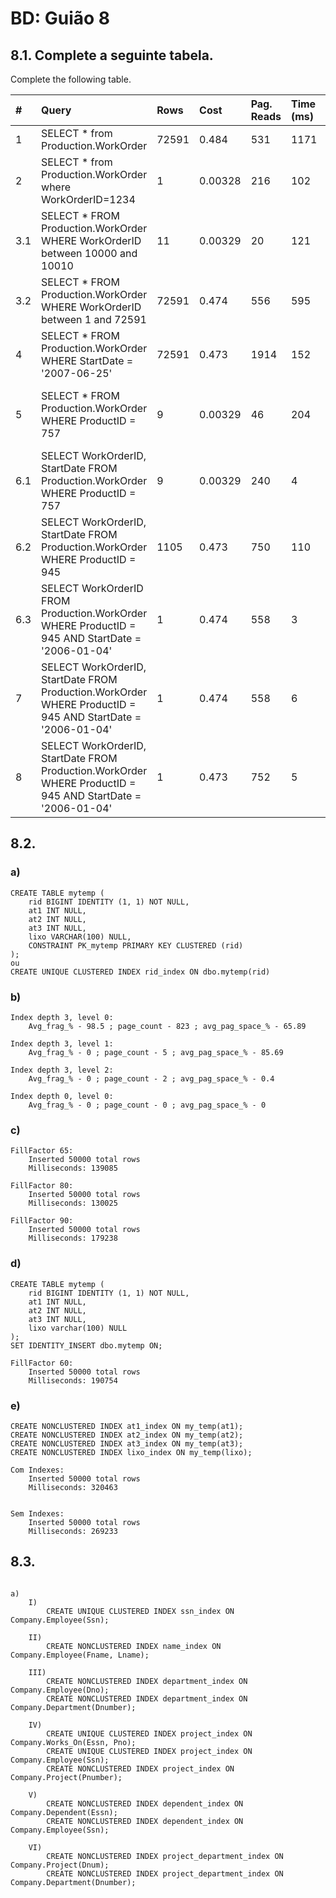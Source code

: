 # BD: Guião 8


## ​8.1. Complete a seguinte tabela.
Complete the following table.

| #   | Query                                                                                                      | Rows  | Cost    | Pag. Reads | Time (ms) | Index used                       | Index Op.                                            | Discussion |
| :-- | :--------------------------------------------------------------------------------------------------------- | :---- | :------ | :--------- | :-------- | :------------------------------- | :--------------------------------------------------- | :--------- |
| 1   | SELECT * from Production.WorkOrder                                                                         | 72591 | 0.484   | 531        | 1171      | PK                               | Clustered Index Scan                                 |            |
| 2   | SELECT * from Production.WorkOrder where WorkOrderID=1234                                                  | 1     | 0.00328 | 216        | 102       | PK                               | Clustered Index Seek                                 |            |
| 3.1 | SELECT * FROM Production.WorkOrder WHERE WorkOrderID between 10000 and 10010                               | 11    | 0.00329 | 20         | 121       | PK                               | Clustered Index Seek                                 |            |
| 3.2 | SELECT * FROM Production.WorkOrder WHERE WorkOrderID between 1 and 72591                                   | 72591 | 0.474   | 556        | 595       | PK                               | Clustered Index Seek                                 |            |
| 4   | SELECT * FROM Production.WorkOrder WHERE StartDate = '2007-06-25'                                          | 72591 | 0.473   | 1914       | 152       | PK                               | Clustered Index Scan                                 |            |
| 5   | SELECT * FROM Production.WorkOrder WHERE ProductID = 757                                                   | 9     | 0.00329 | 46         | 204       | ProductID                        | Index Seek (NonClustered) and Key Lookup (Clustered) |            |
| 6.1 | SELECT WorkOrderID, StartDate FROM Production.WorkOrder WHERE ProductID = 757                              | 9     | 0.00329 | 240        | 4         | ProductID Covered (StartDate)    | Index Seek (NonClustered) and Key Lookup (Clustered) |            |
| 6.2 | SELECT WorkOrderID, StartDate FROM Production.WorkOrder WHERE ProductID = 945                              | 1105  | 0.473   | 750        | 110       | ProductID Covered (StartDate)    | Clustered Index Scan (Clustered)                     |            |
| 6.3 | SELECT WorkOrderID FROM Production.WorkOrder WHERE ProductID = 945 AND StartDate = '2006-01-04'            | 1     | 0.474   | 558        | 3         | ProductID Covered (StartDate)    | Clustered Index Scan (Clustered)                     |            |
| 7   | SELECT WorkOrderID, StartDate FROM Production.WorkOrder WHERE ProductID = 945 AND StartDate = '2006-01-04' | 1     | 0.474   | 558        | 6         | ProductID and StartDate          | Clustered Index Scan (Clustered)                     |            |
| 8   | SELECT WorkOrderID, StartDate FROM Production.WorkOrder WHERE ProductID = 945 AND StartDate = '2006-01-04' | 1     | 0.473   | 752        | 5         | Composite (ProductID, StartDate) |                                                      |            |

## ​8.2.

### a)

```
CREATE TABLE mytemp (
    rid BIGINT IDENTITY (1, 1) NOT NULL,
    at1 INT NULL,
    at2 INT NULL,
    at3 INT NULL,
    lixo VARCHAR(100) NULL,
    CONSTRAINT PK_mytemp PRIMARY KEY CLUSTERED (rid)
);
ou 
CREATE UNIQUE CLUSTERED INDEX rid_index ON dbo.mytemp(rid)
```

### b)

```
Index depth 3, level 0:
	Avg_frag_% - 98.5 ; page_count - 823 ; avg_pag_space_% - 65.89
	
Index depth 3, level 1:
	Avg_frag_% - 0 ; page_count - 5 ; avg_pag_space_% - 85.69
	
Index depth 3, level 2:
	Avg_frag_% - 0 ; page_count - 2 ; avg_pag_space_% - 0.4

Index depth 0, level 0:
	Avg_frag_% - 0 ; page_count - 0 ; avg_pag_space_% - 0
```

### c)

```
FillFactor 65:
	Inserted 50000 total rows
	Milliseconds: 139085

FillFactor 80:
	Inserted 50000 total rows
	Milliseconds: 130025

FillFactor 90:
	Inserted 50000 total rows
	Milliseconds: 179238
```

### d)

```
CREATE TABLE mytemp ( 
	rid BIGINT IDENTITY (1, 1) NOT NULL, 
	at1 INT NULL, 
	at2 INT NULL, 
	at3 INT NULL, 
	lixo varchar(100) NULL 
);
SET IDENTITY_INSERT dbo.mytemp ON;

FillFactor 60:
	Inserted 50000 total rows
	Milliseconds: 190754

```

### e)

```
CREATE NONCLUSTERED INDEX at1_index ON my_temp(at1);
CREATE NONCLUSTERED INDEX at2_index ON my_temp(at2);
CREATE NONCLUSTERED INDEX at3_index ON my_temp(at3);
CREATE NONCLUSTERED INDEX lixo_index ON my_temp(lixo);

Com Indexes:
	Inserted 50000 total rows
	Milliseconds: 320463
	

Sem Indexes:
	Inserted 50000 total rows
	Milliseconds: 269233
```

## ​8.3.

```

a)
	I)
		CREATE UNIQUE CLUSTERED INDEX ssn_index ON Company.Employee(Ssn);
		
	II)
		CREATE NONCLUSTERED INDEX name_index ON Company.Employee(Fname, Lname);
		
	III)
		CREATE NONCLUSTERED INDEX department_index ON Company.Employee(Dno);
		CREATE NONCLUSTERED INDEX department_index ON Company.Department(Dnumber);
		
	IV)
		CREATE UNIQUE CLUSTERED INDEX project_index ON Company.Works_On(Essn, Pno);
		CREATE UNIQUE CLUSTERED INDEX project_index ON Company.Employee(Ssn);
		CREATE NONCLUSTERED INDEX project_index ON Company.Project(Pnumber);
		
	V)
		CREATE NONCLUSTERED INDEX dependent_index ON Company.Dependent(Essn);
		CREATE NONCLUSTERED INDEX dependent_index ON Company.Employee(Ssn);
		
	VI)
		CREATE NONCLUSTERED INDEX project_department_index ON Company.Project(Dnum);
		CREATE NONCLUSTERED INDEX project_department_index ON Company.Department(Dnumber);

```
